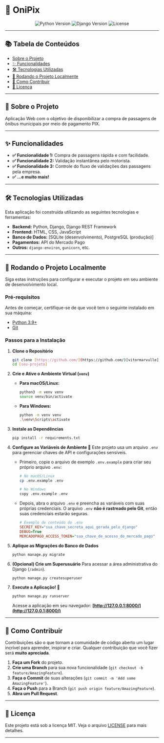 # 🚌 OniPix

<p align="center">
  <img src="https://img.shields.io/badge/Python-3.9%2B-blue?style=for-the-badge&logo=python" alt="Python Version">
  <img src="https://img.shields.io/badge/Django-4.x-green?style=for-the-badge&logo=django" alt="Django Version">
  <img src="https://img.shields.io/badge/License-MIT-purple?style=for-the-badge" alt="License">
</p>



<p align="center">
  </p>

---

## 📚 Tabela de Conteúdos

* [Sobre o Projeto](#-sobre-o-projeto)
* [✨ Funcionalidades](#-funcionalidades)
* [🛠️ Tecnologias Utilizadas](#️-tecnologias-utilizadas)
* [🚀 Rodando o Projeto Localmente](#-rodando-o-projeto-localmente)
* [🤝 Como Contribuir](#-como-contribuir)
* [📄 Licença](#-licença)

---

## 📖 Sobre o Projeto

Aplicação Web com o objetivo de disponibilizar a compra de passagens de ônibus municipais por meio de pagamento PIX.

---

## ✨ Funcionalidades

* **✅ Funcionalidade 1:** Compra de passagens rápida e com facilidade.
* **✅ Funcionalidade 2:** Validação instantânea pelo motorista.
* **✅ Funcionalidade 3:** Controle do fluxo de validações das passagens pela empresa.
* **✅ ...e muito mais!**

---

## 🛠️ Tecnologias Utilizadas

Esta aplicação foi construída utilizando as seguintes tecnologias e ferramentas:

* **Backend:** Python, Django, Django REST Framework
* **Frontend:** HTML, CSS, JavaScript
* **Banco de Dados:** [SQLite (desenvolvimento), PostgreSQL (produção)]
* **Pagamentos:** API do Mercado Pago
* **Outros:** `django-environ`, `gunicorn`, etc.

---

## 🚀 Rodando o Projeto Localmente

Siga estas instruções para configurar e executar o projeto em seu ambiente de desenvolvimento local.

### **Pré-requisitos**

Antes de começar, certifique-se de que você tem o seguinte instalado em sua máquina:
* [Python 3.9+](https://www.python.org/downloads/)
* [Git](https://git-scm.com/downloads/)

### **Passos para a Instalação**

1.  **Clone o Repositório**
    ```bash
    git clone [https://github.com/](https://github.com/)[vitormarvulle]/[pix-onibus].git
    cd [seu-projeto]
    ```

2.  **Crie e Ative o Ambiente Virtual (`venv`)**
    * **Para macOS/Linux:**
        ```bash
        python3 -m venv venv
        source venv/bin/activate
        ```
    * **Para Windows:**
        ```bash
        python -m venv venv
        .\venv\Scripts\activate
        ```

3.  **Instale as Dependências**
    ```bash
    pip install -r requirements.txt
    ```

4.  **Configure as Variáveis de Ambiente 🔑**
    Este projeto usa um arquivo `.env` para gerenciar chaves de API e configurações sensíveis.

    * Primeiro, copie o arquivo de exemplo `.env.example` para criar seu próprio arquivo `.env`:
        ```bash
        # No macOS/Linux
        cp .env.example .env
        
        # No Windows
        copy .env.example .env
        ```
    * Depois, abra o arquivo `.env` e preencha as variáveis com suas próprias credenciais. O arquivo `.env` **não é rastreado pelo Git**, então suas credenciais estarão seguras.
        ```ini
        # Exemplo de conteúdo do .env
        SECRET_KEY="sua_chave_secreta_aqui_gerada_pelo_django"
        DEBUG=True
        MERCADOPAGO_ACCESS_TOKEN="sua_chave_de_acesso_do_mercado_pago"
        ```

5.  **Aplique as Migrações do Banco de Dados**
    ```bash
    python manage.py migrate
    ```

6.  **(Opcional) Crie um Superusuário**
    Para acessar a área administrativa do Django (`/admin`).
    ```bash
    python manage.py createsuperuser
    ```

7.  **Execute a Aplicação! 🎉**
    ```bash
    python manage.py runserver
    ```
    Acesse a aplicação em seu navegador: **[http://127.0.0.1:8000/](http://127.0.0.1:8000/)**

---


## 🤝 Como Contribuir

Contribuições são o que tornam a comunidade de código aberto um lugar incrível para aprender, inspirar e criar. Qualquer contribuição que você fizer será **muito apreciada**.

1.  **Faça um Fork** do projeto.
2.  **Crie uma Branch** para sua nova funcionalidade (`git checkout -b feature/AmazingFeature`).
3.  **Faça o Commit** de suas alterações (`git commit -m 'Add some AmazingFeature'`).
4.  **Faça o Push** para a Branch (`git push origin feature/AmazingFeature`).
5.  **Abra um Pull Request**.

---

## 📄 Licença

Este projeto está sob a licença MIT. Veja o arquivo [LICENSE](LICENSE) para mais detalhes.

---
